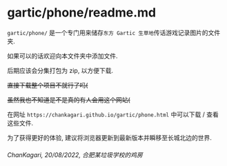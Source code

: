 # gartic/phone/readme.md

``gartic/phone/`` 是一个专门用来储存``东方 Gartic 生草地``传话游戏记录图片的文件夹.

如果可以的话欢迎向本文件夹中添加文件.

后期应该会分集打包为 zip, 以方便下载.

~~直接下载整个项目不就行了吗(~~

~~虽然我也不知道是不是真的有人会用这个网站(~~

在网址 ``https://chankagari.github.io/gartic/phone.html`` 中可以下载 / 查看这些文件.

为了获得更好的体验, 建议将浏览器更新到最新版本并瞬移至长城北边的世界.

###### ChanKagari, 20/08/2022, 合肥某垃圾学校的鸡房
